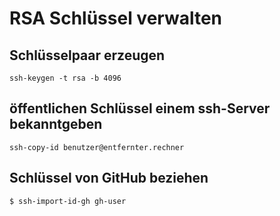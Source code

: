 # RSA Schlüssel verwalten

## Schlüsselpaar erzeugen
```
ssh-keygen -t rsa -b 4096
```

## öffentlichen Schlüssel einem ssh-Server bekanntgeben
```
ssh-copy-id benutzer@entfernter.rechner
```

## Schlüssel von GitHub beziehen
```
$ ssh-import-id-gh gh-user
```
